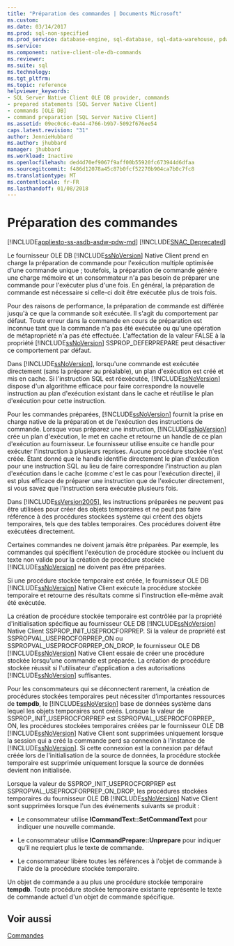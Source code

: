 ```yaml
---
title: "Préparation des commandes | Documents Microsoft"
ms.custom: 
ms.date: 03/14/2017
ms.prod: sql-non-specified
ms.prod_service: database-engine, sql-database, sql-data-warehouse, pdw
ms.service: 
ms.component: native-client-ole-db-commands
ms.reviewer: 
ms.suite: sql
ms.technology: 
ms.tgt_pltfrm: 
ms.topic: reference
helpviewer_keywords:
- SQL Server Native Client OLE DB provider, commands
- prepared statements [SQL Server Native Client]
- commands [OLE DB]
- command preparation [SQL Server Native Client]
ms.assetid: 09ec0c6c-0a44-4766-b9b7-5092f676ee54
caps.latest.revision: "31"
author: JennieHubbard
ms.author: jhubbard
manager: jhubbard
ms.workload: Inactive
ms.openlocfilehash: ded4d70ef9067f9aff00b55920fc673944d6dfaa
ms.sourcegitcommit: f486d12078a45c87b0fcf52270b904ca7b0c7fc8
ms.translationtype: MT
ms.contentlocale: fr-FR
ms.lasthandoff: 01/08/2018
---
```

# <a name="preparing-commands"></a>Préparation des commandes
[!INCLUDE[appliesto-ss-asdb-asdw-pdw-md](../../includes/appliesto-ss-asdb-asdw-pdw-md.md)]
[!INCLUDE[SNAC_Deprecated](../../includes/snac-deprecated.md)]

  Le fournisseur OLE DB [!INCLUDE[ssNoVersion](../../includes/ssnoversion-md.md)] Native Client prend en charge la préparation de commande pour l'exécution multiple optimisée d'une commande unique ; toutefois, la préparation de commande génère une charge mémoire et un consommateur n'a pas besoin de préparer une commande pour l'exécuter plus d'une fois. En général, la préparation de commande est nécessaire si celle-ci doit être exécutée plus de trois fois.  
  
 Pour des raisons de performance, la préparation de commande est différée jusqu'à ce que la commande soit exécutée. Il s'agit du comportement par défaut. Toute erreur dans la commande en cours de préparation est inconnue tant que la commande n'a pas été exécutée ou qu'une opération de métapropriété n'a pas été effectuée. L'affectation de la valeur FALSE à la propriété [!INCLUDE[ssNoVersion](../../includes/ssnoversion-md.md)] SSPROP_DEFERPREPARE peut désactiver ce comportement par défaut.  
  
 Dans [!INCLUDE[ssNoVersion](../../includes/ssnoversion-md.md)], lorsqu'une commande est exécutée directement (sans la préparer au préalable), un plan d'exécution est créé et mis en cache. Si l'instruction SQL est réexécutée, [!INCLUDE[ssNoVersion](../../includes/ssnoversion-md.md)] dispose d'un algorithme efficace pour faire correspondre la nouvelle instruction au plan d'exécution existant dans le cache et réutilise le plan d'exécution pour cette instruction.  
  
 Pour les commandes préparées, [!INCLUDE[ssNoVersion](../../includes/ssnoversion-md.md)] fournit la prise en charge native de la préparation et de l'exécution des instructions de commande. Lorsque vous préparez une instruction, [!INCLUDE[ssNoVersion](../../includes/ssnoversion-md.md)] crée un plan d'exécution, le met en cache et retourne un handle de ce plan d'exécution au fournisseur. Le fournisseur utilise ensuite ce handle pour exécuter l'instruction à plusieurs reprises. Aucune procédure stockée n'est créée. Étant donné que le handle identifie directement le plan d'exécution pour une instruction SQL au lieu de faire correspondre l'instruction au plan d'exécution dans le cache (comme c'est le cas pour l'exécution directe), il est plus efficace de préparer une instruction que de l'exécuter directement, si vous savez que l'instruction sera exécutée plusieurs fois.  
  
 Dans [!INCLUDE[ssVersion2005](../../includes/ssversion2005-md.md)], les instructions préparées ne peuvent pas être utilisées pour créer des objets temporaires et ne peut pas faire référence à des procédures stockées système qui créent des objets temporaires, tels que des tables temporaires. Ces procédures doivent être exécutées directement.  
  
 Certaines commandes ne doivent jamais être préparées. Par exemple, les commandes qui spécifient l'exécution de procédure stockée ou incluent du texte non valide pour la création de procédure stockée [!INCLUDE[ssNoVersion](../../includes/ssnoversion-md.md)] ne doivent pas être préparées.  
  
 Si une procédure stockée temporaire est créée, le fournisseur OLE DB [!INCLUDE[ssNoVersion](../../includes/ssnoversion-md.md)] Native Client exécute la procédure stockée temporaire et retourne des résultats comme si l'instruction elle-même avait été exécutée.  
  
 La création de procédure stockée temporaire est contrôlée par la propriété d'initialisation spécifique au fournisseur OLE DB [!INCLUDE[ssNoVersion](../../includes/ssnoversion-md.md)] Native Client SSPROP_INIT_USEPROCFORPREP. Si la valeur de propriété est SSPROPVAL_USEPROCFORPREP_ON ou SSPROPVAL_USEPROCFORPREP_ON_DROP, le fournisseur OLE DB [!INCLUDE[ssNoVersion](../../includes/ssnoversion-md.md)] Native Client essaie de créer une procédure stockée lorsqu'une commande est préparée. La création de procédure stockée réussit si l'utilisateur d'application a des autorisations [!INCLUDE[ssNoVersion](../../includes/ssnoversion-md.md)] suffisantes.  
  
 Pour les consommateurs qui se déconnectent rarement, la création de procédures stockées temporaires peut nécessiter d’importantes ressources de **tempdb**, le [!INCLUDE[ssNoVersion](../../includes/ssnoversion-md.md)] base de données système dans lequel les objets temporaires sont créés. Lorsque la valeur de SSPROP_INIT_USEPROCFORPREP est SSPROPVAL_USEPROCFORPREP_ ON, les procédures stockées temporaires créées par le fournisseur OLE DB [!INCLUDE[ssNoVersion](../../includes/ssnoversion-md.md)] Native Client sont supprimées uniquement lorsque la session qui a créé la commande perd sa connexion à l'instance de [!INCLUDE[ssNoVersion](../../includes/ssnoversion-md.md)]. Si cette connexion est la connexion par défaut créée lors de l'initialisation de la source de données, la procédure stockée temporaire est supprimée uniquement lorsque la source de données devient non initialisée.  
  
 Lorsque la valeur de SSPROP_INIT_USEPROCFORPREP est SSPROPVAL_USEPROCFORPREP_ON_DROP, les procédures stockées temporaires du fournisseur OLE DB [!INCLUDE[ssNoVersion](../../includes/ssnoversion-md.md)] Native Client sont supprimées lorsque l'un des événements suivants se produit :  
  
-   Le consommateur utilise **ICommandText::SetCommandText** pour indiquer une nouvelle commande.  
  
-   Le consommateur utilise **ICommandPrepare::Unprepare** pour indiquer qu’il ne requiert plus le texte de commande.  
  
-   Le consommateur libère toutes les références à l'objet de commande à l'aide de la procédure stockée temporaire.  
  
 Un objet de commande a au plus une procédure stockée temporaire **tempdb**. Toute procédure stockée temporaire existante représente le texte de commande actuel d'un objet de commande spécifique.  
  
## <a name="see-also"></a>Voir aussi  
 [Commandes](../../relational-databases/native-client-ole-db-commands/commands.md)  
  
  
